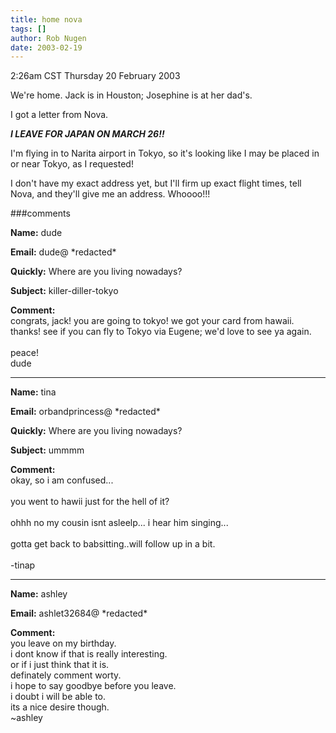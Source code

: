 ```yaml
---
title: home nova
tags: []
author: Rob Nugen
date: 2003-02-19
---
```


<p class=date>2:26am CST Thursday 20 February 2003</p>

<p>We're home.  Jack is in Houston; Josephine is at her dad's.</p>

<p>I got a letter from Nova.</p>

<p><b><em>I LEAVE FOR JAPAN ON MARCH 26!!</em></b></p>

<p>I'm flying in to Narita airport in Tokyo, so it's looking like I
may be placed in or near Tokyo, as I requested!</p>

<p>I don't have my exact address yet, but I'll firm up exact flight
times, tell Nova, and they'll give me an address.  Whoooo!!!</p>

###comments

<p><b>Name:</b> dude

<p><b>Email:</b> dude@ *redacted*

<p><b>Quickly:</b> Where are you living nowadays?

<p><b>Subject:</b> killer-diller-tokyo

<p><b>Comment:</b>
<br>congrats, jack!  you are going to tokyo!  we got your card from hawaii.  thanks!  see if you can fly to Tokyo via Eugene; we'd love to see ya again.<br>
<br>
peace!<br>
dude<br>


<p><hr></p>


<p><b>Name:</b> tina

<p><b>Email:</b> orbandprincess@ *redacted*

<p><b>Quickly:</b> Where are you living nowadays?

<p><b>Subject:</b> ummmm

<p><b>Comment:</b>
<br>okay, so i am confused...<br>
<br>
you went to hawii just for the hell of it?<br>
<br>
ohhh no my cousin isnt asleelp... i hear him singing...<br>
<br>
gotta get back to babsitting..will follow up in a bit.<br>
<br>
-tinap

<p><hr></p>


<p><b>Name:</b> ashley

<p><b>Email:</b> ashlet32684@ *redacted*

<p><b>Comment:</b>
<br>you leave on my birthday. <br>
i dont know if that is really interesting. <br>
or if i just think that it is. <br>
definately comment worty. <br>
i hope to say goodbye before you leave. <br>
i doubt i will be able to. <br>
its a nice desire though. <br>
~ashley
